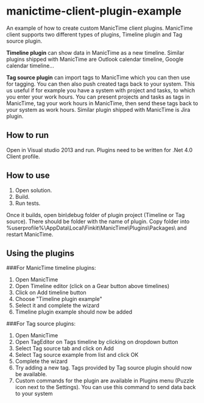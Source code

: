 manictime-client-plugin-example
===============================

An example of how to create custom ManicTime client plugins. ManicTime client supports two different types of plugins, Timeline plugin and Tag source plugin.

**Timeline plugin** can show data in ManicTime as a new timeline. Similar plugins shipped with ManicTime are Outlook calendar timeline, Google calendar timeline...

**Tag source plugin** can import tags to ManicTime which you can then use for tagging. You can then also push created tags back to your system. This us useful if for example you have a system with project and tasks, to which you enter your work hours. You can present projects and tasks as tags in ManicTime, tag your work hours in ManicTime, then send these tags back to your system as work hours. Similar plugin shipped with ManicTime is Jira plugin.

How to run
----------
Open in Visual studio 2013 and run. Plugins need to be written for .Net 4.0 Client profile.

How to use
----------
 1. Open solution. 
 2. Build. 
 3. Run tests. 
 
 
Once it builds, open bin\debug folder of plugin project (Timeline or Tag source). There should be folder with the name of plugin.
Copy folder into %userprofile%\AppData\Local\Finkit\ManicTime\Plugins\Packages\ and restart ManicTime.

Using the plugins
-----------------

###For ManicTime timeline plugins:
 1. Open ManicTime
 2. Open Timeline editor (click on a Gear button above timelines)
 3. Click on Add timeline button
 4. Choose "Timeline plugin example"
 5. Select it and complete the wizard
 6. Timeline plugin example should now be added

###For Tag source plugins:
 1. Open ManicTime
 2. Open TagEditor on Tags timeline by clicking on dropdown button
 3. Select Tag source tab and click on Add
 4. Select Tag source example from list and click OK
 5. Complete the wizard
 6. Try adding a new tag. Tags provided by Tag source plugin should now be available.
 7. Custom commands for the plugin are available in Plugins menu (Puzzle icon next to the Settings). You can use this command to send data back to your system
 

 
